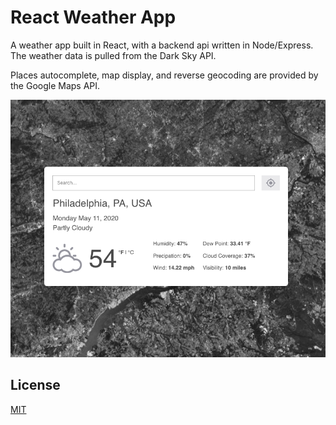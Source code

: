 # React Weather App

A weather app built in React, with a backend api written in Node/Express. The weather data is pulled from the Dark Sky API.

Places autocomplete, map display, and reverse geocoding are provided by the Google Maps API.

![Weather app preview](/weather-preview.png)

## License

[MIT](https://choosealicense.com/licenses/mit/)
